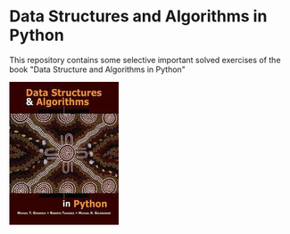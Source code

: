 # Data Structures and Algorithms in Python 

This repository contains some selective important solved exercises of the book "Data Structure and Algorithms in Python"

![Book_Image](/images/image.jpg)